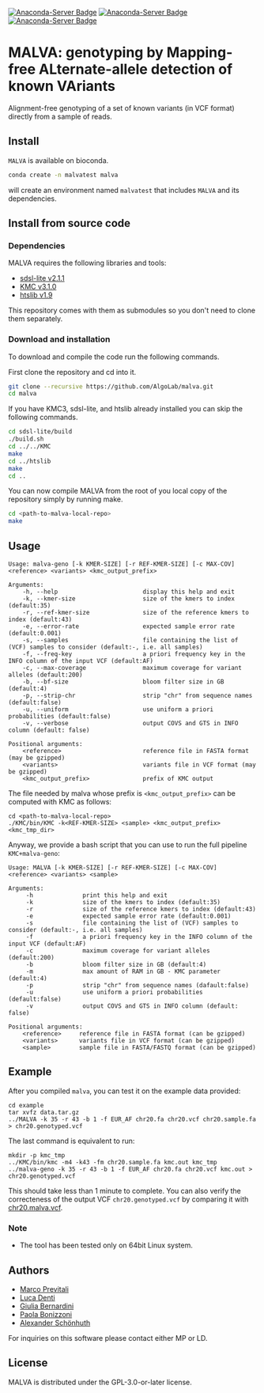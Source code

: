 [![Anaconda-Server Badge](https://anaconda.org/bioconda/malva/badges/installer/conda.svg)](https://conda.anaconda.org/bioconda)
[![Anaconda-Server Badge](https://anaconda.org/bioconda/malva/badges/platforms.svg)](https://anaconda.org/bioconda/malva)
[![Anaconda-Server Badge](https://anaconda.org/bioconda/malva/badges/license.svg)](https://anaconda.org/bioconda/malva)

# MALVA: genotyping by Mapping-free ALternate-allele detection of known VAriants

Alignment-free genotyping of a set of known variants (in VCF format) directly from a sample of reads.

## Install

`MALVA` is available on bioconda.
```bash
conda create -n malvatest malva
```
will create an environment named `malvatest` that includes `MALVA` and its dependencies.

## Install from source code

### Dependencies

MALVA requires the following libraries and tools:

* [sdsl-lite v2.1.1](https://github.com/simongog/sdsl-lite/tree/v2.1.1)
* [KMC v3.1.0](https://github.com/refresh-bio/KMC/tree/v3.1.0)
* [htslib v1.9](https://github.com/samtools/htslib/tree/1.9)

This repository comes with them as submodules so you don't need to clone them separately.

### Download and installation

To download and compile the code run the following commands.

First clone the repository and cd into it.

```bash
git clone --recursive https://github.com/AlgoLab/malva.git
cd malva
```

If you have KMC3, sdsl-lite, and htslib already installed you can skip the following commands.

```bash
cd sdsl-lite/build
./build.sh
cd ../../KMC
make
cd ../htslib
make
cd ..
```

You can now compile MALVA from the root of you local copy of the repository simply by running make.

```bash
cd <path-to-malva-local-repo>
make
```

## Usage
```
Usage: malva-geno [-k KMER-SIZE] [-r REF-KMER-SIZE] [-c MAX-COV] <reference> <variants> <kmc_output_prefix>

Arguments:
    -h, --help                        display this help and exit
    -k, --kmer-size                   size of the kmers to index (default:35)
    -r, --ref-kmer-size               size of the reference kmers to index (default:43)
    -e, --error-rate                  expected sample error rate (default:0.001)
    -s, --samples                     file containing the list of (VCF) samples to consider (default:-, i.e. all samples)
    -f, --freq-key                    a priori frequency key in the INFO column of the input VCF (default:AF)
    -c, --max-coverage                maximum coverage for variant alleles (default:200)
    -b, --bf-size                     bloom filter size in GB (default:4)
    -p, --strip-chr                   strip "chr" from sequence names (default:false)
    -u, --uniform                     use uniform a priori probabilities (default:false)
    -v, --verbose                     output COVS and GTS in INFO column (default: false)

Positional arguments:
    <reference>                       reference file in FASTA format (may be gzipped)
    <variants>                        variants file in VCF format (may be gzipped)
    <kmc_output_prefix>               prefix of KMC output
```

The file needed by malva whose prefix is `<kmc_output_prefix>` can be computed with KMC as follows:
```
cd <path-to-malva-local-repo>
./KMC/bin/KMC -k<REF-KMER-SIZE> <sample> <kmc_output_prefix> <kmc_tmp_dir>
```

Anyway, we provide a bash script that you can use to run the full pipeline `KMC+malva-geno`:
```
Usage: MALVA [-k KMER-SIZE] [-r REF-KMER-SIZE] [-c MAX-COV] <reference> <variants> <sample>

Arguments:
     -h              print this help and exit
     -k              size of the kmers to index (default:35)
     -r              size of the reference kmers to index (default:43)
     -e              expected sample error rate (default:0.001)
     -s              file containing the list of (VCF) samples to consider (default:-, i.e. all samples)
     -f              a priori frequency key in the INFO column of the input VCF (default:AF)
     -c              maximum coverage for variant alleles (default:200)
     -b              bloom filter size in GB (default:4)
     -m              max amount of RAM in GB - KMC parameter (default:4)
     -p              strip "chr" from sequence names (dafault:false)
     -u              use uniform a priori probabilities (default:false)
     -v              output COVS and GTS in INFO column (default: false)

Positional arguments:
    <reference>     reference file in FASTA format (can be gzipped)
    <variants>      variants file in VCF format (can be gzipped)
    <sample>        sample file in FASTA/FASTQ format (can be gzipped)
```

## Example
After you compiled `malva`, you can test it on the example data provided:
```
cd example
tar xvfz data.tar.gz
../MALVA -k 35 -r 43 -b 1 -f EUR_AF chr20.fa chr20.vcf chr20.sample.fa > chr20.genotyped.vcf
```

The last command is equivalent to run:
```
mkdir -p kmc_tmp
../KMC/bin/kmc -m4 -k43 -fm chr20.sample.fa kmc.out kmc_tmp
../malva-geno -k 35 -r 43 -b 1 -f EUR_AF chr20.fa chr20.vcf kmc.out > chr20.genotyped.vcf
```

This should take less than 1 minute to complete. You can also verify
the correcteness of the output VCF `chr20.genotyped.vcf` by comparing
it with [chr20.malva.vcf](https://github.com/AlgoLab/malva/blob/master/example/chr20.malva.vcf).

### Note
- The tool has been tested only on 64bit Linux system.

## Authors

* [Marco Previtali](https://algolab.eu/people/previtali/)
* [Luca Denti](https://algolab.eu/people/luca-denti/)
* [Giulia Bernardini](https://algolab.eu/people/giulia-bernardini)
* [Paola Bonizzoni](https://algolab.eu/people/bonizzoni/)
* [Alexander Schönhuth](https://homepages.cwi.nl/~as/)

For inquiries on this software please contact either MP or LD.

## License
MALVA is distributed under the GPL-3.0-or-later license.
